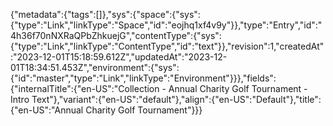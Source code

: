 {"metadata":{"tags":[]},"sys":{"space":{"sys":{"type":"Link","linkType":"Space","id":"eojhq1xf4v9y"}},"type":"Entry","id":"4h36f70nNXRaQPbZhkuejG","contentType":{"sys":{"type":"Link","linkType":"ContentType","id":"text"}},"revision":1,"createdAt":"2023-12-01T15:18:59.612Z","updatedAt":"2023-12-01T18:34:51.453Z","environment":{"sys":{"id":"master","type":"Link","linkType":"Environment"}}},"fields":{"internalTitle":{"en-US":"Collection - Annual Charity Golf Tournament - Intro Text"},"variant":{"en-US":"default"},"align":{"en-US":"Default"},"title":{"en-US":"Annual Charity Golf Tournament"}}}